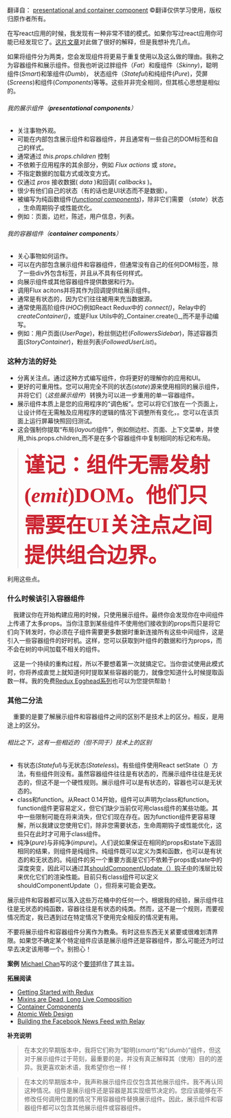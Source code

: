 翻译自： [presentational and container component](https://medium.com/@dan_abramov/smart-and-dumb-components-7ca2f9a7c7d0) &copy;翻译仅供学习使用，版权归原作者所有。

在写react应用的时候，我发现有一种非常不错的模式。如果你写过react应用你可能已经发现它了。[这片文章](https://medium.com/@learnreact/container-components-c0e67432e005)对此做了很好的解释，但是我想补充几点。

如果将组件分为两类，您会发现组件将更易于重复使用以及这么做的理由。我称之为容器组件和展示组件。但我也听说过胖组件（_Fat_）和瘦组件（_Skinny_)，聪明组件(_Smart_)和笨组件(_Dumb_)， 状态组件（_Stateful_)和纯组件(_Pure_)，荧屏(_Screens_)和组件(_Components_)等等。这些并非完全相同，但其核心思想是相似的。     

###### 我的展示组件（**presentational components**）
- 关注事物外观。
- 可能在内部包含展示组件和容器组件，并且通常有一些自己的DOM标签和自己的样式。
- 通常通过 _this.props.children_ 控制
- 不依赖于应用程序的其余部分，例如 _Flux actions_ 或 _store_。
- 不指定数据的加载方式或改变方式。
- 仅通过 _pros_ 接收数据( _data_ )和回调( _callbacks_ )。
- 很少有他们自己的状态（有的话也是UI状态而不是数据）。
- 被编写为纯函数组件([_functional components_](https://reactjs.org/blog/2015/10/07/react-v0.14.html#stateless-functional-components))，除非它们需要 （_state_）状态 ，生命周期钩子或性能优化。
- 例如：页面，边栏，陈述，用户信息，列表。

###### 我的容器组件（**container components**）
- 关心事物如何运作。
- 可以在内部包含展示组件和容器组件，但通常没有自己的任何DOM标签，除了一些div外包含标签，并且从不具有任何样式。
- 向展示组件或其他容器组件提供数据和行为。
- 调用Flux acitons并将其作为回调提供给展示组件。
- 通常是有状态的，因为它们往往被用来充当数据源。
- 通常使用高阶组件(_HOC_)例如React Redux中的 _connect()_，Relay中的 _createContainer()_，或是Flux Utils中的_Container.create()_,而不是手动编写。
- 例如：用户页面(_UserPage_)，粉丝侧边栏(_FollowersSidebar_)，陈述容器页面(_StoryContainer_)，粉丝列表(_FollowedUserList_)。

### 这种方法的好处
- 分离关注点。通过这种方式编写组件，你将更好的理解你的应用和UI。
- 更好的可重用性。您可以用完全不同的状态(_state_)源来使用相同的展示组件，并将它们（_这些展示组件_）转换为可以进一步重用的单一容器组件。
- 展示组件本质上是您的应用程序的“调色板”。您可以将它们放在一个页面上，让设计师在无需触及应用程序的逻辑的情况下调整所有变化，。您可以在该页面上运行屏幕快照回归测试。
- 这会强制你提取“布局(_layout_)组件”，例如侧边栏、页面、上下文菜单，并使用_this.props.children_而不是在多个容器组件中复制相同的标记和布局。

> **<font color=#cb2431 size=7 face="黑体">谨记：组件无需发射(_emit_)DOM。他们只需要在UI关注点之间提供组合边界。</font>**

利用这些点。

### 什么时候该引入容器组件
&emsp;我建议你在开始构建应用的时候，只使用展示组件。最终你会发现你在中间组件上传递了太多props。当你注意到某些组件不使用他们接收到的props而只是将它们向下转发时，你必须在子组件需要更多数据时重新连接所有这些中间组件，这是引入一些容器组件的好时机。这样，您可以获取到叶组件的数据和行为props，而不会在树的中间加载不相关的组件。

&emsp;这是一个持续的重构过程，所以不要想着第一次就搞定它。当你尝试使用此模式时，你将养成直觉上就知道何时提取某些容器的能力，就像您知道什么时候提取函数一样。我的免费[Redux Egghead系列](https://egghead.io/series/getting-started-with-redux)也可以为您提供帮助！

### 其他二分法
&emsp;重要的是要了解展示组件和容器组件之间的区别不是技术上的区分。相反，是用途上的区分。

###### 相比之下，这有一些相近的（但不同于）技术上的区别
- 有状态(_Stateful_)与无状态(_Stateless_)。有些组件使用React setState（）方法，有些组件则没有。虽然容器组件往往是有状态的，而展示组件往往是无状态的，但这不是一个硬性规则。展示组件可以是有状态的，容器也可以是无状态的。
- class和function。从React 0.14开始，组件可以声明为class和function。function组件更容易定义，但它们缺少当前仅可用class组件的某些功能。其中一些限制可能在将来消失，但它们现在存在。因为function组件更容易理解，所以我建议您使用它们，除非您需要状态，生命周期钩子或性能优化，这些只在此时才可用于class组件。
- 纯净(_pure_)与非纯净(_impure_)。人们说如果保证在相同的props和state下返回相同的结果，则组件是纯组件。纯组件既可以定义为类和函数，也可以是有状态的和无状态的。纯组件的另一个重要方面是它们不依赖于props或state中的深度突变，因此可以通过其[shouldComponentUpdate（）钩子中](https://facebook.github.io/react/docs/pure-render-mixin.html)的浅层比较来优化它们的渲染性能。目前只有class组件可以定义shouldComponentUpdate（），但将来可能会更改。 

展示组件和容器都可以落入这些万花桶中的任何一个。根据我的经验，展示组件往往是无状态的纯函数，容器往往是有状态的纯类。然而，这不是一个规则，而要视情况而定，我已遇到过在特定情况下使用完全相反的情况更有用。

不要将展示组件和容器组件分离作为教条。有时这些东西无关紧要或很难划清界限。如果您不确定某个特定组件应该是展示组件还是容器组件，那么可能还为时过早去决定该用哪一个。别担心！

**案例**
[Michael Chan](https://twitter.com/chantastic)写的这个[要领](https://gist.github.com/chantastic/fc9e3853464dffdb1e3c)抓住了其主旨。

**拓展阅读**
- [Getting Started with Redux](https://egghead.io/series/getting-started-with-redux)
- [Mixins are Dead, Long Live Composition](https://medium.com/@dan_abramov/mixins-are-dead-long-live-higher-order-components-94a0d2f9e750)
- [Container Components](https://medium.com/@learnreact/container-components-c0e67432e005)
- [Atomic Web Design](http://bradfrost.com/blog/post/atomic-web-design/)
- [Building the Facebook News Feed with Relay](http://facebook.github.io/react/blog/2015/03/19/building-the-facebook-news-feed-with-relay.html)

**补充说明**
> 在本文的早期版本中，我将它们称为“聪明(_smart_)”和“(_dumb_)”组件，但这对于展示组件过于苛刻，最重要的是，并没有真正解释其（使用）目的的差异。我更喜欢新术语，我希望你也一样！

> 在本文的早期版本中，我声称展示组件应仅包含其他展示组件。我不再认同这种情况。组件是展示组件还是容器是其实现细节决定的。您应该能够在不修改任何调用位置的情况下用容器组件替换展示组件。因此，展示组件和容器组件都可以包含其他展示组件或容器组件。


